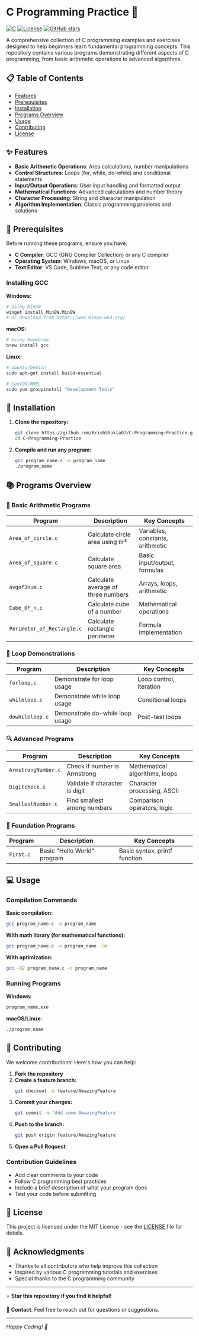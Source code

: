 # C Programming Practice 🚀

[![C](https://img.shields.io/badge/C-00599C?style=for-the-badge&logo=c&logoColor=white)](https://www.cprogramming.com/)
[![License](https://img.shields.io/badge/License-MIT-blue.svg)](https://opensource.org/licenses/MIT)
[![GitHub stars](https://img.shields.io/github/stars/KrishShukla07/C-Programming-Practice)](https://github.com/KrishShukla07/C-Programming-Practice/stargazers)

A comprehensive collection of C programming examples and exercises designed to help beginners learn fundamental programming concepts. This repository contains various programs demonstrating different aspects of C programming, from basic arithmetic operations to advanced algorithms.

## 📋 Table of Contents

- [Features](#-features)
- [Prerequisites](#-prerequisites)
- [Installation](#-installation)
- [Programs Overview](#-programs-overview)
- [Usage](#-usage)
- [Contributing](#-contributing)
- [License](#-license)

## ✨ Features

- **Basic Arithmetic Operations**: Area calculations, number manipulations
- **Control Structures**: Loops (for, while, do-while) and conditional statements
- **Input/Output Operations**: User input handling and formatted output
- **Mathematical Functions**: Advanced calculations and number theory
- **Character Processing**: String and character manipulation
- **Algorithm Implementation**: Classic programming problems and solutions

## 🔧 Prerequisites

Before running these programs, ensure you have:

- **C Compiler**: GCC (GNU Compiler Collection) or any C compiler
- **Operating System**: Windows, macOS, or Linux
- **Text Editor**: VS Code, Sublime Text, or any code editor

### Installing GCC

**Windows:**
```bash
# Using MinGW
winget install MinGW.MinGW
# Or download from https://www.mingw-w64.org/
```

**macOS:**
```bash
# Using Homebrew
brew install gcc
```

**Linux:**
```bash
# Ubuntu/Debian
sudo apt-get install build-essential

# CentOS/RHEL
sudo yum groupinstall "Development Tools"
```

## 🚀 Installation

1. **Clone the repository:**
   ```bash
   git clone https://github.com/KrishShukla07/C-Programming-Practice.git
   cd C-Programming-Practice
   ```

2. **Compile and run any program:**
   ```bash
   gcc program_name.c -o program_name
   ./program_name
   ```

## 📚 Programs Overview

### 🔢 Basic Arithmetic Programs
| Program | Description | Key Concepts |
|---------|-------------|--------------|
| `Area_of_circle.c` | Calculate circle area using πr² | Variables, constants, arithmetic |
| `Area_of_square.c` | Calculate square area | Basic input/output, formulas |
| `avgof3num.c` | Calculate average of three numbers | Arrays, loops, arithmetic |
| `Cube_OF_n.c` | Calculate cube of a number | Mathematical operations |
| `Perimeter_of_Rectangle.c` | Calculate rectangle perimeter | Formula implementation |

### 🔄 Loop Demonstrations
| Program | Description | Key Concepts |
|---------|-------------|--------------|
| `forloop.c` | Demonstrate for loop usage | Loop control, iteration |
| `whileloop.c` | Demonstrate while loop usage | Conditional loops |
| `dowhileloop.c` | Demonstrate do-while loop usage | Post-test loops |

### 🔍 Advanced Programs
| Program | Description | Key Concepts |
|---------|-------------|--------------|
| `ArmstrongNumber.c` | Check if number is Armstrong | Mathematical algorithms, loops |
| `Digitcheck.c` | Validate if character is digit | Character processing, ASCII |
| `SmallestNumber.c` | Find smallest among numbers | Comparison operators, logic |

### 🎯 Foundation Programs
| Program | Description | Key Concepts |
|---------|-------------|--------------|
| `First.c` | Basic "Hello World" program | Basic syntax, printf function |

## 💻 Usage

### Compilation Commands

**Basic compilation:**
```bash
gcc program_name.c -o program_name
```

**With math library (for mathematical functions):**
```bash
gcc program_name.c -o program_name -lm
```

**With optimization:**
```bash
gcc -O2 program_name.c -o program_name
```

### Running Programs

**Windows:**
```bash
program_name.exe
```

**macOS/Linux:**
```bash
./program_name
```

## 🤝 Contributing

We welcome contributions! Here's how you can help:

1. **Fork the repository**
2. **Create a feature branch:**
   ```bash
   git checkout -b feature/AmazingFeature
   ```
3. **Commit your changes:**
   ```bash
   git commit -m 'Add some AmazingFeature'
   ```
4. **Push to the branch:**
   ```bash
   git push origin feature/AmazingFeature
   ```
5. **Open a Pull Request**

### Contribution Guidelines

- Add clear comments to your code
- Follow C programming best practices
- Include a brief description of what your program does
- Test your code before submitting

## 📄 License

This project is licensed under the MIT License - see the [LICENSE](LICENSE) file for details.

## 🙏 Acknowledgments

- Thanks to all contributors who help improve this collection
- Inspired by various C programming tutorials and exercises
- Special thanks to the C programming community

---

⭐ **Star this repository if you find it helpful!**

📧 **Contact**: Feel free to reach out for questions or suggestions.

---

*Happy Coding! 🎉*
